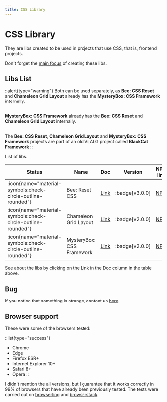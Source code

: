```yaml
---
title: CSS Library
---
```


# CSS Library

They are libs created to be used in projects that use CSS, that is, frontend projects.

Don't forget the [main focus](/nimbus#main-focus) of creating these libs.

## Libs List

::alert{type="warning"}
Both can be used separately, as **Bee: CSS Reset** and **Chameleon Grid Layout** already has the **MysteryBox: CSS Framework** internally.
<br><br>

**MysteryBox: CSS Framework** already has the **Bee: CSS Reset** and **Chameleon Grid Layout** internally.
<br><br>

The **Bee: CSS Reset**, **Chameleon Grid Layout** and **MysteryBox: CSS Framework** projects are part of an old VLALG project called **BlackCat Framework**
::

List of libs.

| Status | Name | Doc | Version | NPM link | Downloads |
|---|---|---|---|---|---|
| <span class="icon-lib-status icon-check"> :icon{name="material-symbols:check-circle-outline-rounded"}</span> | Bee: Reset CSS | [Link](css-libraries/bee-css-reset) | :badge[v3.0.0] | <a href="https://www.npmjs.com/package/@vlalg-nimbus/bee-css-reset" target="_blank">NPM</a> | <span class="npm-badge">![npm](https://img.shields.io/npm/dt/@vlalg-nimbus/bee-css-reset?style=plastic)</span> |
| <span class="icon-lib-status icon-check"> :icon{name="material-symbols:check-circle-outline-rounded"}</span> | Chameleon Grid Layout | [Link](css-libraries/chameleon-grid-layout) | :badge[v2.0.0] | <a href="https://www.npmjs.com/package/@vlalg-nimbus/chameleon-grid-layout" target="_blank">NPM</a> | <span class="npm-badge">![npm](https://img.shields.io/npm/dt/@vlalg-nimbus/chameleon-grid-layout?style=plastic)</span> |
| <span class="icon-lib-status icon-check"> :icon{name="material-symbols:check-circle-outline-rounded"}</span> | MysteryBox: CSS Framework | [Link](css-libraries/mystery-box-css-framework) | :badge[v2.0.0] | <a href="https://www.npmjs.com/package/@vlalg-nimbus/mystery-box-css-framework" target="_blank">NPM</a> | <span class="npm-badge">![npm](https://img.shields.io/npm/dt/@vlalg-nimbus/mystery-box-css-framework?style=plastic)</span> |

See about the libs by clicking on the Link in the Doc column in the table above.

## Bug

If you notice that something is strange, contact us [here](https://github.com/VemLavarALoucaGamers/vlalg-nimbus/discussions).

## Browser support

These were some of the browsers tested:

::list{type="success"}
- Chrome
- Edge
- Firefox ESR+
- Internet Explorer 10+
- Safari 8+
- Opera
::

I didn't mention the all versions, but I guarantee that it works correctly in 99% of browsers that have already been previously tested. The tests were carried out on [browserling](https://www.browserling.com) and [browserstack](https://www.browserstack.com).
